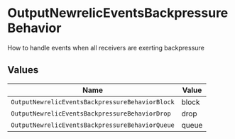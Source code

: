 # OutputNewrelicEventsBackpressureBehavior

How to handle events when all receivers are exerting backpressure


## Values

| Name                                            | Value                                           |
| ----------------------------------------------- | ----------------------------------------------- |
| `OutputNewrelicEventsBackpressureBehaviorBlock` | block                                           |
| `OutputNewrelicEventsBackpressureBehaviorDrop`  | drop                                            |
| `OutputNewrelicEventsBackpressureBehaviorQueue` | queue                                           |